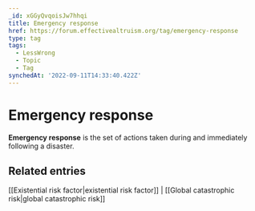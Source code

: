 ```yaml
---
_id: xGGyQvqoisJw7hhqi
title: Emergency response
href: https://forum.effectivealtruism.org/tag/emergency-response
type: tag
tags:
  - LessWrong
  - Topic
  - Tag
synchedAt: '2022-09-11T14:33:40.422Z'
---
```

# Emergency response

**Emergency response** is the set of actions taken during and immediately following a disaster.

Related entries
---------------

[[Existential risk factor|existential risk factor]] | [[Global catastrophic risk|global catastrophic risk]]
